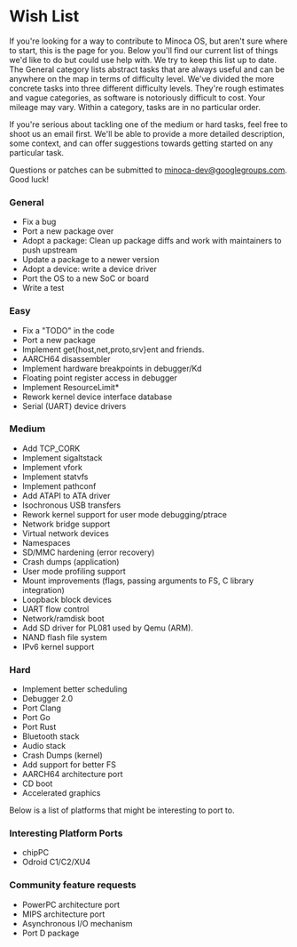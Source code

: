 # Wish List

If you're looking for a way to contribute to Minoca OS, but aren't sure where to start, this is the page for you. Below you'll find our current list of things we'd like to do but could use help with. We try to keep this list up to date. The General category lists abstract tasks that are always useful and can be anywhere on the map in terms of difficulty level. We've divided the more concrete tasks into three different difficulty levels. They're rough estimates and vague categories, as software is notoriously difficult to cost. Your mileage may vary. Within a category, tasks are in no particular order.

If you're serious about tackling one of the medium or hard tasks, feel free to shoot us an email first. We'll be able to provide a more detailed description, some context, and can offer suggestions towards getting started on any particular task.

Questions or patches can be submitted to minoca-dev@googlegroups.com. Good luck!

### General
 - Fix a bug
 - Port a new package over
 - Adopt a package: Clean up package diffs and work with maintainers to push upstream
 - Update a package to a newer version
 - Adopt a device: write a device driver
 - Port the OS to a new SoC or board
 - Write a test

### Easy
 - Fix a "TODO" in the code
 - Port a new package
 - Implement get{host,net,proto,srv}ent and friends.
 - AARCH64 disassembler
 - Implement hardware breakpoints in debugger/Kd
 - Floating point register access in debugger
 - Implement ResourceLimit*
 - Rework kernel device interface database
 - Serial (UART) device drivers

### Medium
 - Add TCP_CORK
 - Implement sigaltstack
 - Implement vfork
 - Implement statvfs
 - Implement pathconf
 - Add ATAPI to ATA driver
 - Isochronous USB transfers
 - Rework kernel support for user mode debugging/ptrace
 - Network bridge support
 - Virtual network devices
 - Namespaces
 - SD/MMC hardening (error recovery)
 - Crash dumps (application)
 - User mode profiling support
 - Mount improvements (flags, passing arguments to FS, C library integration)
 - Loopback block devices
 - UART flow control
 - Network/ramdisk boot
 - Add SD driver for PL081 used by Qemu (ARM).
 - NAND flash file system
 - IPv6 kernel support

### Hard
 - Implement better scheduling
 - Debugger 2.0
 - Port Clang
 - Port Go
 - Port Rust
 - Bluetooth stack
 - Audio stack
 - Crash Dumps (kernel)
 - Add support for better FS
 - AARCH64 architecture port
 - CD boot
 - Accelerated graphics

Below is a list of platforms that might be interesting to port to.
### Interesting Platform Ports
 - chipPC
 - Odroid C1/C2/XU4

### Community feature requests
 - PowerPC architecture port
 - MIPS architecture port
 - Asynchronous I/O mechanism
 - Port D package
